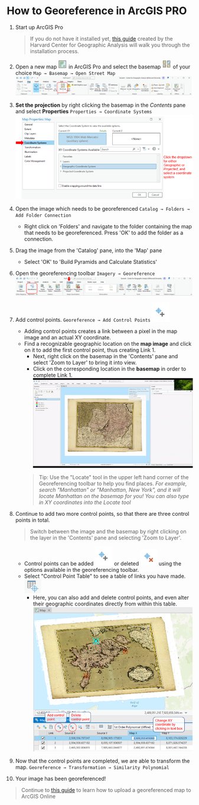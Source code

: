 # How to Georeference in ArcGIS PRO

1. Start up ArcGIS Pro
    > If you do not have it installed yet, [this guide](https://gis.harvard.edu/arcgis-pro) created by the Harvard Center for Geographic Analysis will walk you through the installation process.

2. Open a new map ![Screenshot of new map icon](media/newmap.PNG)
 in ArcGIS Pro and select the basemap ![Screenshot of new map icon](media/basemap.PNG) of your choice `Map → Basemap → Open Street Map` ![Screenshot of new map icon](media/basemap2.PNG)

3. **Set the projection** by right clicking the basemap in the *Contents* pane and select **Properties** `Properties → Coordinate Systems`![Screenshot of new map icon](media/projection.PNG)

4. Open the image which needs to be georeferenced `Catalog → Folders → Add Folder Connection `
    * Right click on 'Folders' and navigate to the folder containing the map that needs to be georeferenced. Press 'OK' to add the folder as a connection.

5. Drag the image from the 'Catalog' pane, into the 'Map' pane
    * Select 'OK' to 'Build Pyramids and Calculate Statistics'

6. Open the georeferencing toolbar `Imagery → Georeference`![Screenshot of start georeferencing icon](media/georeference_button.PNG)

7. Add control points. `Georeference → Add Control Points` ![Screenshot of add ctrl points icon](media/add_cp.PNG)
    * Adding control points creates a link between a pixel in the map image and an actual XY coordinate.
    * Find a recognizable geographic location on the **map image** and click on it to add the first control point, thus creating Link 1. 
        * Next, right click on the basemap in the 'Contents' pane and select 'Zoom to Layer' to bring it into view.
        * Click on the corresponding location in the **basemap** in order to complete Link 1. 
        ![gif of locate tool](media/locate_gif.gif)
        > Tip: Use the "Locate" tool in the upper left hand corner of the Georeferencing toolbar to help you find places. 
        > *For example, search "Manhattan" or "Manhattan, New York", and it will locate Manhattan on the basemap for you!*
        > *You can also type in XY coordinates into the Locate tool*

8. Continue to add two more control points, so that there are three control points in total.
    > Switch between the image and the basemap by right clicking on the layer in the 'Contents' pane and selecting 'Zoom to Layer'.
    * Control points can be added ![Screenshot of add ctrl points icon](media/add_cp.PNG) or deleted ![Screenshot of delete ctrl points icon](media/delete_cp.PNG) using the options available in the georeferencing toolbar. 
    * Select "Control Point Table" to see a table of links you have made.![Screenshot of add ctrl point table icon](media/open_cp_table.PNG)
        - Here, you can also add and delete control points, and even alter their geographic coordinates directly from within this table.![Screenshot of ctrl pt table](media/ctrlpttable.PNG)

9. Now that the control points are completed, we are able to transform the map. `Georeference → Transformation → Similarity Polynomial`

10. Your image has been georeferenced! 

> Continue to [this guide](https://harvardmapcollection.github.io/tutorials/agol/tile-layer
) to learn how to upload a georeferenced map to ArcGIS Online
